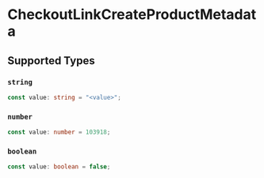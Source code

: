 # CheckoutLinkCreateProductMetadata


## Supported Types

### `string`

```typescript
const value: string = "<value>";
```

### `number`

```typescript
const value: number = 103918;
```

### `boolean`

```typescript
const value: boolean = false;
```


